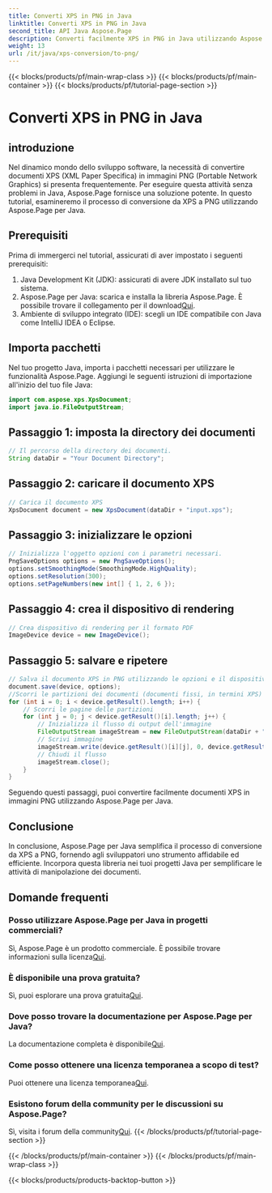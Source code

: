 ```yaml
---
title: Converti XPS in PNG in Java
linktitle: Converti XPS in PNG in Java
second_title: API Java Aspose.Page
description: Converti facilmente XPS in PNG in Java utilizzando Aspose.Page. Semplifica le attività relative ai documenti con questa soluzione affidabile e intuitiva per gli sviluppatori.
weight: 13
url: /it/java/xps-conversion/to-png/
---
```


{{< blocks/products/pf/main-wrap-class >}}
{{< blocks/products/pf/main-container >}}
{{< blocks/products/pf/tutorial-page-section >}}

# Converti XPS in PNG in Java

## introduzione
Nel dinamico mondo dello sviluppo software, la necessità di convertire documenti XPS (XML Paper Specifica) in immagini PNG (Portable Network Graphics) si presenta frequentemente. Per eseguire questa attività senza problemi in Java, Aspose.Page fornisce una soluzione potente. In questo tutorial, esamineremo il processo di conversione da XPS a PNG utilizzando Aspose.Page per Java.
## Prerequisiti
Prima di immergerci nel tutorial, assicurati di aver impostato i seguenti prerequisiti:
1. Java Development Kit (JDK): assicurati di avere JDK installato sul tuo sistema.
2.  Aspose.Page per Java: scarica e installa la libreria Aspose.Page. È possibile trovare il collegamento per il download[Qui](https://releases.aspose.com/page/java/).
3. Ambiente di sviluppo integrato (IDE): scegli un IDE compatibile con Java come IntelliJ IDEA o Eclipse.
## Importa pacchetti
Nel tuo progetto Java, importa i pacchetti necessari per utilizzare le funzionalità Aspose.Page. Aggiungi le seguenti istruzioni di importazione all'inizio del tuo file Java:
```java
import com.aspose.xps.XpsDocument;
import java.io.FileOutputStream;
```
## Passaggio 1: imposta la directory dei documenti
```java
// Il percorso della directory dei documenti.
String dataDir = "Your Document Directory";
```
## Passaggio 2: caricare il documento XPS
```java
// Carica il documento XPS
XpsDocument document = new XpsDocument(dataDir + "input.xps");
```
## Passaggio 3: inizializzare le opzioni
```java
// Inizializza l'oggetto opzioni con i parametri necessari.
PngSaveOptions options = new PngSaveOptions();
options.setSmoothingMode(SmoothingMode.HighQuality);
options.setResolution(300);
options.setPageNumbers(new int[] { 1, 2, 6 });
```
## Passaggio 4: crea il dispositivo di rendering
```java
// Crea dispositivo di rendering per il formato PDF
ImageDevice device = new ImageDevice();
```
## Passaggio 5: salvare e ripetere
```java
// Salva il documento XPS in PNG utilizzando le opzioni e il dispositivo
document.save(device, options);
//Scorri le partizioni dei documenti (documenti fissi, in termini XPS)
for (int i = 0; i < device.getResult().length; i++) {
    // Scorri le pagine delle partizioni
    for (int j = 0; j < device.getResult()[i].length; j++) {
        // Inizializza il flusso di output dell'immagine
        FileOutputStream imageStream = new FileOutputStream(dataDir + "XPStoPNG" + "_" + (i + 1) + "_" + (j + 1) + ".png");
        // Scrivi immagine
        imageStream.write(device.getResult()[i][j], 0, device.getResult()[i][j].length);
        // Chiudi il flusso
        imageStream.close();
    }
}
```
Seguendo questi passaggi, puoi convertire facilmente documenti XPS in immagini PNG utilizzando Aspose.Page per Java.
## Conclusione
In conclusione, Aspose.Page per Java semplifica il processo di conversione da XPS a PNG, fornendo agli sviluppatori uno strumento affidabile ed efficiente. Incorpora questa libreria nei tuoi progetti Java per semplificare le attività di manipolazione dei documenti.
## Domande frequenti
### Posso utilizzare Aspose.Page per Java in progetti commerciali?
 Sì, Aspose.Page è un prodotto commerciale. È possibile trovare informazioni sulla licenza[Qui](https://purchase.aspose.com/buy).
### È disponibile una prova gratuita?
 Sì, puoi esplorare una prova gratuita[Qui](https://releases.aspose.com/).
### Dove posso trovare la documentazione per Aspose.Page per Java?
 La documentazione completa è disponibile[Qui](https://reference.aspose.com/page/java/).
### Come posso ottenere una licenza temporanea a scopo di test?
 Puoi ottenere una licenza temporanea[Qui](https://purchase.aspose.com/temporary-license/).
### Esistono forum della community per le discussioni su Aspose.Page?
 Sì, visita i forum della community[Qui](https://forum.aspose.com/c/page/39).
{{< /blocks/products/pf/tutorial-page-section >}}

{{< /blocks/products/pf/main-container >}}
{{< /blocks/products/pf/main-wrap-class >}}

{{< blocks/products/products-backtop-button >}}
